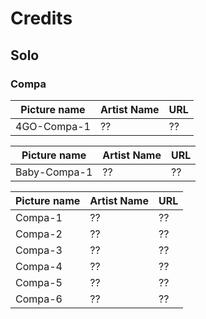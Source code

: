 # Credits

## Solo

### Compa

Picture name | Artist Name | URL
-- | -- | --
4GO-Compa-1 | ?? | ??

Picture name | Artist Name | URL
-- | -- | --
Baby-Compa-1 | ?? | ??

Picture name | Artist Name | URL
-- | -- | --
Compa-1 | ?? | ??
Compa-2 | ?? | ??
Compa-3 | ?? | ??
Compa-4 | ?? | ??
Compa-5 | ?? | ??
Compa-6 | ?? | ??